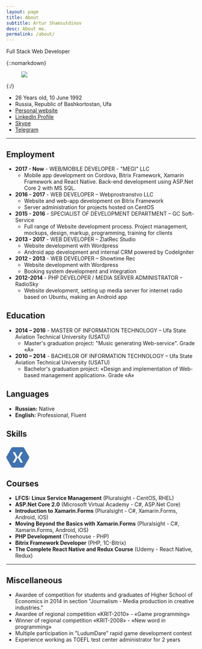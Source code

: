 ```yaml
---
layout: page
title: About
subtitle: Artur Shamsutdinov
desc: About me.
permalink: /about/
---
```


<link rel="stylesheet" href="https://cdn.rawgit.com/konpa/devicon/4f6a4b08efdad6bb29f9cc801f5c07e263b39907/devicon.min.css">

<div class="pretty-links">

<div class="lead lead-about">Full Stack Web Developer
</div>

{::nomarkdown} 
<figure class="site-profile">
    <img src="{{ site.baseurl }}/assets/img/profile.png">
</figure>
{:/}

- 26 Years old, 10 June 1992
- Russia, Republic of Bashkortostan, Ufa
- [Personal website](http://rocketstorm.me)
- [LinkedIn Profile](http://linkedin.com/in/rocketstorm)
- [Skype](skype:rocketstormweb)
- [Telegram](https://telegram.me/neocrey)

---

## Employment

- **2017 - Now** - WEB/MOBILE DEVELOPER - "MEGI" LLC
    - Mobile app development on Cordova, Bitrix Framework, Xamarin Framework and React Native. Back-end development using ASP.Net Core 2 with MS SQL.
- **2016 - 2017** - WEB DEVELOPER – Webprostranstvo LLC
    - Website and web-app development on Bitrix Framework
    - Server administration for projects hosted on CentOS
- **2015 - 2016** - SPECIALIST OF DEVELOPMENT DEPARTMENT – GC Soft-Service
    - Full range of Website development process. Project management, mockups, design, markup, programming, training for clients
- **2013 - 2017** - WEB DEVELOPER – ZlatRec Studio
    - Website development with Wordpress
    - Android app development and internal CRM powered by CodeIgniter
- **2012 - 2013** - WEB DEVELOPER – Showtime Rec
    - Website development with Wordpress
    - Booking system development and integration
- **2012-2014** - PHP DEVELOPER / MEDIA SERVER ADMINISTRATOR – RadioSky
    - Website development, setting up media server for internet radio based on Ubuntu, making an Android app
    
## Education

- **2014 – 2016** - MASTER OF INFORMATION TECHNOLOGY – Ufa State Aviation Technical University (USATU)
    - Master's graduation project: "Music generating Web-service". Grade «A»
- **2010 – 2014** - BACHELOR OF INFORMATION TECHNOLOGY – Ufa State Aviation Technical University (USATU)
    - Bachelor's graduation project: «Design and implementation of Web-based management application». Grade «A»
    
## Languages

- **Russian:** Native
- **English:** Professional, Fluent

## Skills

<style>
i { font-size: 45pt; }
/*.colored { color: #4072AF !important; }*/
</style>

<i class="devicon-php-plain colored"></i> <i class="devicon-html5-plain-wordmark colored"></i> <i class="devicon-css3-plain-wordmark colored"></i> <i class="devicon-javascript-plain colored"></i> <i class="devicon-react-original-wordmark colored"></i> <i class="devicon-bootstrap-plain-wordmark colored"></i> <i class="devicon-csharp-plain colored"></i> <svg xmlns="http://www.w3.org/2000/svg" id="Layer_1" data-name="Layer 1" height="60" viewBox="0 -4 64 63"><defs><style>.cls-1{fill:#4072AF;}</style></defs><title>logo_xamarin</title><path class="cls-1" d="M18.47,2a5.08,5.08,0,0,0-4.29,2.48L.64,28a5.11,5.11,0,0,0,0,5L14.18,56.46a5.08,5.08,0,0,0,4.29,2.48H45.53a5.08,5.08,0,0,0,4.29-2.48L63.36,33a5.11,5.11,0,0,0,0-5L49.82,4.48A5.08,5.08,0,0,0,45.53,2Zm.3,13.7h4.76A.61.61,0,0,1,24,16l7.89,14.06a.61.61,0,0,1,.07.23.61.61,0,0,1,.07-.23L39.94,16a.61.61,0,0,1,.53-.3h4.65a.64.64,0,0,1,.53.89l-7.7,13.77,7.7,13.75a.64.64,0,0,1-.53.91H40.47a.62.62,0,0,1-.53-.32L32.07,30.64a.61.61,0,0,1-.07-.23.6.6,0,0,1-.07.23L24,44.7a.61.61,0,0,1-.51.32H18.88a.64.64,0,0,1-.53-.91l7.7-13.75-7.7-13.77a.63.63,0,0,1,.41-.89Z"/></svg> <i class="devicon-dot-net-plain-wordmark colored"></i>

## Courses

- **LFCS: Linux Service Management** (Pluralsight - CentOS, RHEL)
- **ASP.Net Core 2.0** (Microsoft Virtual Academy - C#, ASP.Net Core)
- **Introduction to Xamarin.Forms** (Pluralsight - C#, Xamarin.Forms, Android, iOS)
- **Moving Beyond the Basics with Xamarin.Forms** (Pluralsight - C#, Xamarin.Forms, Android, iOS)
- **PHP Development** (Treehouse - PHP)
- **Bitrix Framework Developer** (PHP, 1C-Bitrix)
- **The Complete React Native and Redux Course** (Udemy - React Native, Redux)

---

## Miscellaneous

- Awardee of competition for students and graduates of Higher School of Economics in 2014 in section "Journalism - Media production in creative industries."
- Awardee of regional competition «KRIT-2010» - «Game programming»
- Winner of regional competition «KRIT-2008» - «New word in programming»
- Multiple participation in "LudumDare" rapid game development contest
- Experience working as TOEFL test center administrator for 2 years

<!--<img src="http://ghchart.rshah.org/RocketStormNet" alt="Github chart" />-->

</div>
